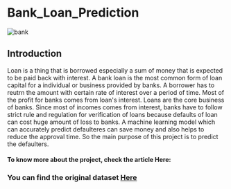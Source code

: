# Bank_Loan_Prediction

![bank](https://user-images.githubusercontent.com/84705625/119431159-ccaeff80-bd31-11eb-88dd-a88f9b54f49f.jpeg)


## Introduction

Loan is a thing that is borrowed especially a sum of money that is expected to be paid back with interest. A bank loan is the most common form of loan capital for a individual or business provided by banks. A borrower has to reutrn the amount with certain rate of interest over a period of time. Most of the profit for banks comes from loan's interest. Loans are the core business of banks. Since most of incomes comes from interest, banks have to follow strict rule and regulation for verification of loans because defaults of loan can cost huge amount of loss to banks. A machine learning model which can accurately predict defaulteres can save money and also helps to reduce the approval time. So the main purpose of this project is to predict the defaulters.

#### To know more about the project, check the article Here:
### You can find the original dataset [Here](https://www.kaggle.com/zaurbegiev/my-dataset)
